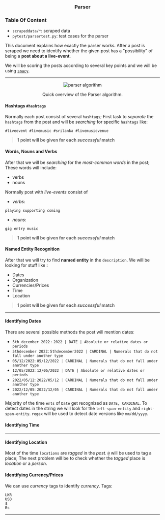 <h3 align="center">Parser</h3>

### Table Of Content

- `scrapeddata/*`: scraped data
- `pytest/parsertest.py`: test cases for the parser

This document explains how exactly the parser works. After a post is scraped we need to identify whether the given post has a "possibility" of being a **post about a live-event**. 

We will be scoring the posts according to several key points and we will be using [`spacy`](https://spacy.io/). 

---

<p style="text-align: center" align="center">
  <img src="https://github.com/opensrilanka/livesl/blob/main/scraper/.images/parserflow.png" alt="parser algorithm">
  <p align="center">
	Quick overview of the Parser algorithm.
  </p>
</p>

#### Hashtags `#hashtags`

Normally each post consist of several `hashtags`; First task to *separate* the `hashtags` from the post and will be *searching* for specific `hashtags` like:

```
#liveevent #livemusic #srilanka #livemusicvenue
```

> **1 point will be given for each *successful* match**

#### Words, Nouns and Verbs

After that we will be *searching* for the *most-common words* in the post; These words will include:
- verbs
- nouns

Normally post with *live-events* consist of 

- *verbs*: 
```
playing supporting coming
```

- *nouns*:
```
gig entry music
```

> **1 point will be given for each *successful* match**

#### Named Entity Recognition

After that we will try to find **named entity** in the `description`. We will be looking for stuff like :

- Dates
- Organization
- Currencies/Prices
- Time
- Location

> **1 point will be given for each *successful* match**

---

#### Identifying Dates

There are several possible methods the post will mention dates:

- `5th december 2022` : `2022 | DATE | Absolute or relative dates or periods`
- `5thdecember 2022`: `5thdecember2022 | CARDINAL | Numerals that do not fall under another type`
- `05/12/2022`: `05/12/2022 | CARDINAL | Numerals that do not fall under another type`
- `12/05/2022`: `12/05/2022 | DATE | Absolute or relative dates or periods`
- `2022/05/12`: `2022/05/12 | CARDINAL | Numerals that do not fall under another type`
- `2022/12/05`: `2022/12/05 | CARDINAL | Numerals that do not fall under another type`

Majority of the time `ents` of `Date` get recognized as `DATE, CARDINAL`. To detect dates in the string we will look for the `left-span-entity` and `right-span-entity`. `regex` will be used to detect date versions like `mm/dd/yyyy`. 

#### Identifying Time



---

#### Identifying Location

Most of the time `locations` are *tagged* in the *post*. `@` will be used to tag a place; The next problem will be to check whether the *tagged* place is *location* or a *person*. 


#### Identifying Currency/Prices

We can use *currency* tags to identify *currency*. Tags:

```
LKR
USD
$
Rs
```


---